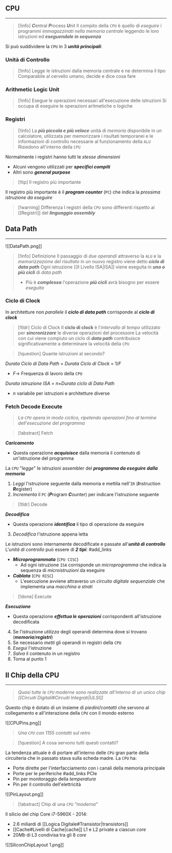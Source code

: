 ## CPU
---
>[!info] ***C***entral ***P***rocess ***U***nit
>Il compito della `CPU` è quello di *eseguire* i programmi *immagazzinati nella memoria* *centrale* leggendo le loro istruzioni ed ***eseguendole in sequenza***

Si può suddividere la `CPU` in 3 ***unità principali***:
### Unità di Controllo
>[!info]
>Legge le istruzioni dalla memoria centrale e ne determina il tipo
>Comparabile al cervello umano, decide e dice cosa fare

### Arithmetic Logic Unit
>[!info]
>Esegue le operazioni necessari all'esecuzione delle istruzioni
>Si occupa di eseguire le operazioni aritmetiche o logiche

### Registri
>[!info]
>La ***più piccola e più veloce*** unità di *memoria* disponibile in un calcolatore, utilizzata per memorizzare i risultati temporanei e le informazioni di controllo necessarie al funzionamento della `ALU`
>Risiedono all'interno della `CPU`

Normalmente i registri hanno tutti le *stesse dimensioni*
- Alcuni vengono utilizzati per ***specifici compiti***
- Altri sono ***general purpose***

>[!tip] Il registro più importante

Il registro più importante è il ***program counter*** (`PC`) che indica la *prossima istruzione da eseguire*

>[!warning] Differenza
>I registri della `CPU` sono differenti rispetto ai [[Registri]] del ***linguaggio assembly***
## Data Path
---
![[DataPath.png]]
>[!info] Definizione
>Il passaggio di *due operandi* attraverso la `ALU` e la *memorizzazione del risultato* in un nuovo registro viene detto ***ciclo di data path***
>Ogni istruzione [[Il Livello ISA|ISA]] viene eseguita in ***uno o più cicli*** di *data path*
>- Più è ***complessa*** l'operazione ***più cicli*** avrà bisogno per essere *eseguita*

### Ciclo di Clock
In architetture non *parallele* il ***ciclo di data path*** corrisponde al ***ciclo di clock***
>[!tldr] Ciclo di Clock
>Il **ciclo di clock** è l'*intervallo di tempo* utilizzato per ***sincronizzare*** le diverse operazioni del processore
>La velocità con cui viene compiuto un ciclo di ***data path*** contribuisce significativamente a determinare la velocità della `CPU`

>[!question] Quante istruzioni al secondo?

*Durata Ciclo di Data Path* $=$ *Durata Ciclo di Clock* $=$ $1/F$
- $F\to$ Frequenza di lavoro della `CPU` 

*Durata istruzione ISA* $=$ $n\times$*Durata ciclo di Data Path*
- $n$ variabile per istruzioni e architetture diverse

### Fetch Decode Execute
>*La `CPU` opera in modo ciclico, ripetendo operazioni fino al termine dell'esecuzione del programma*

>[!abstract] Fetch

***Caricamento***
- Questa operazione ***acquisisce*** dalla memoria il contenuto di un'istruzione del programma

La `CPU` "*legge*" le istruzioni assembler del ***programma da eseguire dalla memoria***

1. *Leggi* l'istruzione seguente dalla memoria e mettila nell'`IR` (***I***nstruction ***R***egister)
2. *Incrementa* il `PC` (***P***rogram ***C***ounter) per indicare l'istruzione seguente

>[!tldr] Decode

***Decodifica***
- Questa operazione ***identifica*** il tipo di operazione da eseguire

3. *Decodifica* l'istruzione appena letta

Le istruzioni sono internamente decodificate e passate all'***unità di controllo***
L'*unità di controllo* può essere di ***2 tipi***:
#add_links
- ***Microprogrammata*** (`CPU CISC`)
	- Ad ogni istruzione `ISA` corrisponde un *microprogramma* che indica la sequenza di *microistruzioni* da eseguire
- ***Cablata*** (`CPU RISC`)
	- L'esecuzione avviene attraverso un *circuito digitale sequenziale* che implementa una *macchina a strati*

>[!done] Execute

***Esecuzione***
- Questa operazione ***effettua le operazioni*** corrispondenti all'istruzione decodificata

4. Se l'istruzione *utilizza* degli operandi determina dove si trovano (***memoria***/***registri***)
5. Se necessario *metti* gli operandi in registri della `CPU` 
6. *Esegui* l'istruzione
7. *Salva* il contenuto in un registro
8. Torna al punto 1

## Il Chip della CPU
---
>*Quasi tutte le `CPU` moderne sono realizzate all'interno di un unico chip [[Circuiti Digitali#Circuiti Integrati|ULSI]]*

Questo chip è dotato di un insieme di *piedini/contatti* che servono al collegamento e all'interazione della `CPU` con il mondo esterno

![[CPUPins.png]]
>*Una `CPU` con $1155$ contatti sul retro*

>[!question] A cosa servono tutti questi contatti?

La tendenza attuale è di portare all'interno delle `CPU` gran parte della circuiteria che in passato stava sulla scheda madre.
La `CPU` ha:
- Porte dirette per l'interfacciamento con i canali della memoria principale
- Porte per le periferiche #add_links PCIe 
- Pin per monitoraggio della *temperatura*
- Pin per il controllo dell'elettricità

![[PinLayout.png]]

>[!abstract] Chip di una `CPU` *"moderna"*

Il silicio del chip $\text{Core i7-5960X}$ - 2014:
- $2.6$ miliardi di [[Logica Digitale#Transistor|transistors]]
- [[Cache#Livelli di Cache|cache]] $\text{L1}$ e $\text{L2}$ private a ciascun *core*
- $20Mb$ di $\text{L3}$ condivisa tra gli 8 *core*

![[SiliconChipLayout 1.png]]